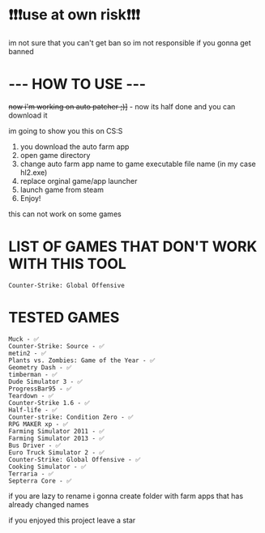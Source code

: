 # ❗❗❗use at own risk❗❗❗
im not sure that you can't get ban so im not responsible if you gonna get banned

# --- HOW TO USE ---
~~now i'm working on auto patcher ;)]~~ - now its half done and you can download it



im going to show you this on CS:S

1. you download the auto farm app
2. open game directory
3. change auto farm app name to game executable file name (in my case hl2.exe)
4. replace orginal game/app launcher
5. launch game from steam
6. Enjoy!

this can not work on some games 

# LIST OF GAMES THAT DON'T WORK WITH THIS TOOL
```
Counter-Strike: Global Offensive

```
# TESTED GAMES
```
Muck - ✅
Counter-Strike: Source - ✅
metin2 - ✅
Plants vs. Zombies: Game of the Year - ✅
Geometry Dash - ✅
timberman - ✅
Dude Simulator 3 - ✅
ProgressBar95 - ✅
Teardown - ✅
Counter-Strike 1.6 - ✅
Half-life - ✅
Counter-strike: Condition Zero - ✅
RPG MAKER xp - ✅
Farming Simulator 2011 - ✅
Farming Simulator 2013 - ✅
Bus Driver - ✅
Euro Truck Simulator 2 - ✅
Counter-Strike: Global Offensive - ✅
Cooking Simulator - ✅
Terraria - ✅
Septerra Core - ✅
```

if you are lazy to rename i gonna create folder with farm apps that has already changed names

if you enjoyed this project leave a star
